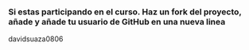 ### Si estas participando en el curso. Haz un fork del proyecto, añade y añade tu usuario de GitHub en una nueva linea

davidsuaza0806